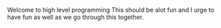 Welcome to high level programming
This should be  alot fun and I urge to have fun as well as we go through this together.
